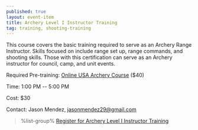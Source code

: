 ```yaml
---
published: true
layout: event-item
title: Archery Level I Instructor Training
tag: training, shooting-training
---
```


This course covers the basic training required to serve as an Archery Range Instructor. Skills focused on include range set up, range commands, and shooting skills. Those with this certification can serve as an Archery instructor for council, camp, and unit events.

Required Pre-training: [Online USA Archery Course](https://www.usarchery.org/coaches/become-a-coach/level-1-instructor-certification) ($40)

Time: 1:00 PM -- 5:00 PM
 
Cost: $30
 
Contact: Jason Mendez, [jasonmendez29@gmail.com](mailto:jasonmendez29@gmail.com)

> %list-group%
> <a href="https://scoutingevent.com/066-79855" class="list-group-item">Register for Archery Level I Instructor Training</a>
